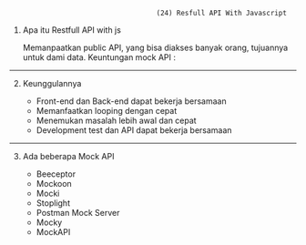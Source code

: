                                         (24) Resfull API With Javascript

1. Apa itu Restfull API with js

   Memanpaatkan public API, yang bisa diakses banyak orang, tujuannya untuk dami data.
   Keuntungan mock API :

---

2. Keunggulannya

   - Front-end dan Back-end dapat bekerja bersamaan
   - Memanfaatkan looping dengan cepat
   - Menemukan masalah lebih awal dan cepat
   - Development test dan API dapat bekerja bersamaan

---

3. Ada beberapa Mock API

   - Beeceptor
   - Mockoon
   - Mocki
   - Stoplight
   - Postman Mock Server
   - Mocky
   - MockAPI
